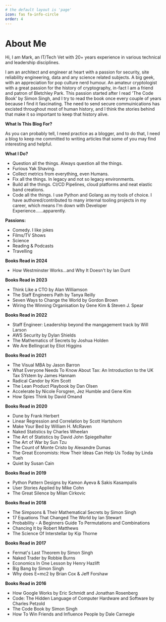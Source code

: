 ```yaml
---
# the default layout is 'page'
icon: fas fa-info-circle
order: 4
---
```


# About Me

Hi, I am Mark, an IT/Tech Vet with 20+ years experience in various technical and leadership disciplines.

I am an architect and engineer at heart with a passion for security, site reliability engineering, data and any science related subjects. A big geek, with an appreciation for pop culture nerd humour. An amateur cryptologist with a great passion for the history of cryptography, in-fact I am a friend and patron of Bletchley Park. This passion started after I read 'The Code Book' by Simon Singh, and I try to read the book once every couple of years because I find it fascinating. The need to send secure commuinications has excisted throughout most of human history, and I think the stories behind that make it so important to keep that history alive.

**What Is This Blog For?**

As you can probably tell, I need practice as a blogger, and to do that, I need a blog to keep me committed to writing articles that some of you may find interesting and helpful.

**What I Do?**

- Question all the things. Always question all the things.
- Furious Yak Shaving.
- Collect metrics from everything, even Humans.
- Fix all the things. In legacy and not so legacy environments.
- Build all the things. CI/CD Pipelines, cloud platforms and neat elastic band creations.
- Code all the things. I use Python and Golang as my tools of choice. I have authored/contributed to many internal tooling projects in my career, which means I'm down with Developer Experience......apparently.

**Passions:**

- Comedy. I like jokes
- Films/TV Shows
- Science
- Reading & Podcasts
- Travelling


**Books Read in 2024**

- How Westminster Works...and Why It Doesn't by Ian Dunt

**Books Read in 2023**

- Think Like a CTO by Alan Williamson
- The Staff Engineers Path by Tanya Reilly
- Seven Ways to Change the World by Gordon Brown
- Wiring the Winning Organisation by Gene Kim & Steven J. Spear

**Books Read in 2022**

- Staff Engineer: Leadership beyond the mangagement track by Will Larson
- AWS Security by Dylan Shields
- The Mathematics of Secrets by Joshua Holden
- We Are Bellingcat by Eliot Higgins

**Books Read in 2021**

- The Visual MBA by Jason Barron
- What Everyone Needs To Know About Tax: An Introduction to the UK Tax SYstem by James Hannam
- Radical Candor by Kim Scott
- The Lean Product Playbook by Dan Olsen
- Accelerate by Nicole Forsgren, Jez Humble and Gene Kim
- How Spies Think by David Omand


**Books Read in 2020**

- Dune by Frank Herbert
- Linear Regression and Correlation by Scott Hartshorn
- Make Your Bed by William H. McRaven
- Naked Statistics by Charles Wheelan
- The Art of Statistics by  David John Spiegelhalter
- The Art of War by Sun Tzu
- The Count of Monte Cristo by Alexandre Dumas
- The Great Economists: How Their Ideas Can Help Us Today by Linda Yueh
- Quiet by Susan Cain

**Books Read in 2019**

- Python Pattern Designs by Kamon Ayeva & Sakis Kasampalis
- User Stories Applied by Mike Cohn
- The Great Silence by Milan Cirkovic

**Books Read in 2018**

- The Simpsons & Their Mathematical Secrets by Simon Singh
- 17 Equations That Changed The World by Ian Stewart
- Probability - A Beginners Guide To Permutations and Combinations
- Chancing It by Robert Matthews
- The Science Of Interstellar by Kip Thorne


**Books Read in 2017**

- Fermat's Last Theorem by Simon Singh
- Naked Trader by Robbie Burns  
- Economics In One Lesson by Henry Hazlift
- Big Bang by Simon Singh
- Why does E=mc2 by Brian Cox & Jeff Forshaw

**Books Read in 2016**

- How Google Works by Eric Schmidt and Jonathan Rosenberg
- Code: The Hidden Language of Computer Hardware and Software by Charles Petzold
- The Code Book by Simon Singh
- How To Win Friends and Influence People by Dale Carnegie
